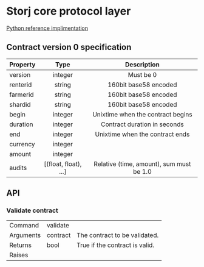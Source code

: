 # Storj core protocol layer

[Python reference implimentation](https://github.com/storj/storjprotocol)


## Contract version 0 specification

| Property  |      Type             | Description                               |
|-----------|:---------------------:|:-----------------------------------------:|
| version   | integer               | Must be 0                                 |
| renterid  | string                | 160bit base58 encoded                     |
| farmerid  | string                | 160bit base58 encoded                     |
| shardid   | string                | 160bit base58 encoded                     |
| begin     | integer               | Unixtime when the contract begins         |
| duration  | integer               | Contract duration in seconds              |
| end       | integer               | Unixtime when the contract ends           |
| currency  | integer               |                                           |
| amount    | integer               |                                           |
| audits    | [(float, float), ...] | Relative (time, amount), sum must be 1.0  |


## API

### Validate contract

|           |           |                                   |
|-----------|-----------|-----------------------------------|
| Command   | validate  |                                   |
| Arguments | contract  | The contract to be validated.     |
| Returns   | bool      | True if the contract is valid.    |
| Raises    |           |                                   |

